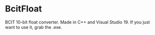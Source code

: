 # BcitFloat
BCIT 10-bit float converter.
Made in C++ and Visual Studio 19. If you just want to use it, grab the .exe.
